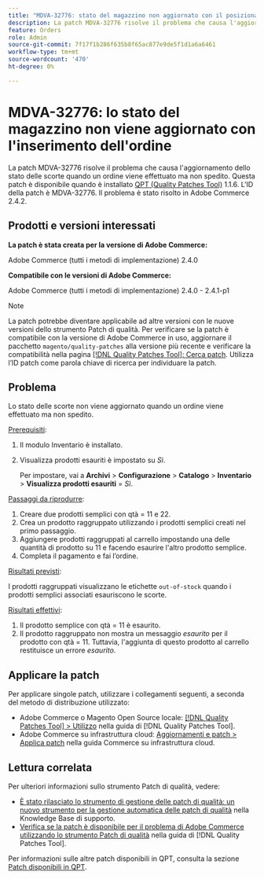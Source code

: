 ```yaml
---
title: "MDVA-32776: stato del magazzino non aggiornato con il posizionamento dell'ordine"
description: La patch MDVA-32776 risolve il problema che causa l'aggiornamento dello stato delle scorte quando un ordine viene effettuato ma non spedito. Questa patch è disponibile quando è installato [Quality Patches Tool (QPT)](https://experienceleague.adobe.com/en/docs/commerce-knowledge-base/kb/announcements/commerce-announcements/magento-quality-patches-released-new-tool-to-self-serve-quality-patches) 1.1.6. L'ID della patch è MDVA-32776. Il problema è stato risolto in Adobe Commerce 2.4.2.
feature: Orders
role: Admin
source-git-commit: 7f17f1b286f635b8f65ac877e9de5f1d1a6a6461
workflow-type: tm+mt
source-wordcount: '470'
ht-degree: 0%

---
```


# MDVA-32776: lo stato del magazzino non viene aggiornato con l&#39;inserimento dell&#39;ordine

La patch MDVA-32776 risolve il problema che causa l&#39;aggiornamento dello stato delle scorte quando un ordine viene effettuato ma non spedito. Questa patch è disponibile quando è installato [QPT (Quality Patches Tool)](https://experienceleague.adobe.com/en/docs/commerce-knowledge-base/kb/announcements/commerce-announcements/magento-quality-patches-released-new-tool-to-self-serve-quality-patches) 1.1.6. L&#39;ID della patch è MDVA-32776. Il problema è stato risolto in Adobe Commerce 2.4.2.

## Prodotti e versioni interessati

**La patch è stata creata per la versione di Adobe Commerce:**

Adobe Commerce (tutti i metodi di implementazione) 2.4.0

**Compatibile con le versioni di Adobe Commerce:**

Adobe Commerce (tutti i metodi di implementazione) 2.4.0 - 2.4.1-p1

>[!NOTE]
>
>La patch potrebbe diventare applicabile ad altre versioni con le nuove versioni dello strumento Patch di qualità. Per verificare se la patch è compatibile con la versione di Adobe Commerce in uso, aggiornare il pacchetto `magento/quality-patches` alla versione più recente e verificare la compatibilità nella pagina [[!DNL Quality Patches Tool]: Cerca patch](https://experienceleague.adobe.com/en/docs/commerce-knowledge-base/kb/announcements/commerce-announcements/magento-quality-patches-released-new-tool-to-self-serve-quality-patches). Utilizza l’ID patch come parola chiave di ricerca per individuare la patch.

## Problema

Lo stato delle scorte non viene aggiornato quando un ordine viene effettuato ma non spedito.

<u>Prerequisiti</u>:

1. Il modulo Inventario è installato.
1. Visualizza prodotti esauriti è impostato su *Sì*.

   Per impostare, vai a **Archivi** > **Configurazione** > **Catalogo** > **Inventario** > **Visualizza prodotti esauriti** = *Sì*.

<u>Passaggi da riprodurre</u>:

1. Creare due prodotti semplici con qtà = 11 e 22.
1. Crea un prodotto raggruppato utilizzando i prodotti semplici creati nel primo passaggio.
1. Aggiungere prodotti raggruppati al carrello impostando una delle quantità di prodotto su 11 e facendo esaurire l&#39;altro prodotto semplice.
1. Completa il pagamento e fai l’ordine.

<u>Risultati previsti</u>:

I prodotti raggruppati visualizzano le etichette `out-of-stock` quando i prodotti semplici associati esauriscono le scorte.

<u>Risultati effettivi</u>:

1. Il prodotto semplice con qtà = 11 è esaurito.
1. Il prodotto raggruppato non mostra un messaggio *esaurito* per il prodotto con qtà = 11. Tuttavia, l&#39;aggiunta di questo prodotto al carrello restituisce un errore *esaurito*.

## Applicare la patch

Per applicare singole patch, utilizzare i collegamenti seguenti, a seconda del metodo di distribuzione utilizzato:

* Adobe Commerce o Magento Open Source locale: [[!DNL Quality Patches Tool] > Utilizzo](/help/tools/quality-patches-tool/usage.md) nella guida di [!DNL Quality Patches Tool].
* Adobe Commerce su infrastruttura cloud: [Aggiornamenti e patch > Applica patch](https://experienceleague.adobe.com/docs/commerce-cloud-service/user-guide/develop/upgrade/apply-patches.html) nella guida Commerce su infrastruttura cloud.

## Lettura correlata

Per ulteriori informazioni sullo strumento Patch di qualità, vedere:

* [È stato rilasciato lo strumento di gestione delle patch di qualità: un nuovo strumento per la gestione automatica delle patch di qualità](https://experienceleague.adobe.com/en/docs/commerce-knowledge-base/kb/announcements/commerce-announcements/magento-quality-patches-released-new-tool-to-self-serve-quality-patches) nella Knowledge Base di supporto.
* [Verifica se la patch è disponibile per il problema di Adobe Commerce utilizzando lo strumento Patch di qualità](/help/tools/quality-patches-tool/patches-available-in-qpt/check-patch-for-magento-issue-with-magento-quality-patches.md) nella guida di [!DNL Quality Patches Tool].

Per informazioni sulle altre patch disponibili in QPT, consulta la sezione [Patch disponibili in QPT](https://experienceleague.adobe.com/tools/commerce-quality-patches/index.html-).
